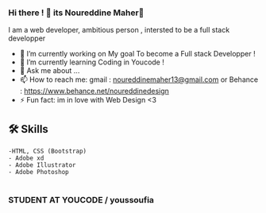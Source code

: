 ### Hi there !  🚀 its Noureddine Maher👋


I am a web developer, ambitious person , intersted to be a full stack developper  




- 🔭 I’m currently working on My goal To become a Full stack Developper   ! 
- 🌱 I’m currently learning Coding in Youcode ! 
- 💬 Ask me about ...
- 📫 How to reach me: gmail : noureddinemaher13@gmail.com or Behance : https://www.behance.net/noureddinedesign
- ⚡ Fun fact: im in love with Web Design <3 

## 🛠 Skills
	-HTML, CSS (Bootstrap)
	- Adobe xd 
	- Adobe Illustrator 
	- Adobe Photoshop
#

###  STUDENT AT YOUCODE / youssoufia 






